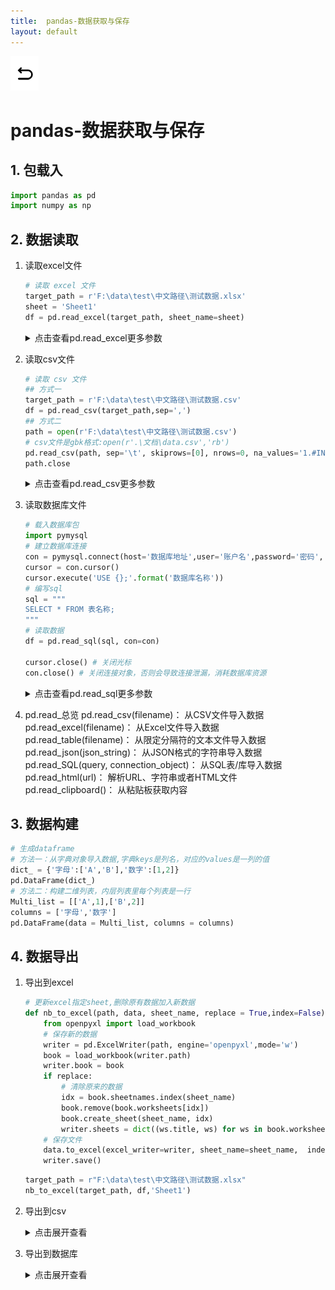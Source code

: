 ```yaml
---
title:  pandas-数据获取与保存
layout: default
---
```

[![返回](/assets/images/back.png)](../../../../2022/07/05/Python_Index.html)

# pandas-数据获取与保存

## 1. 包载入

```python
import pandas as pd
import numpy as np
```

## 2. 数据读取
1. 读取excel文件
   ```python
   # 读取 excel 文件
   target_path = r'F:\data\test\中文路径\测试数据.xlsx'
   sheet = 'Sheet1'
   df = pd.read_excel(target_path, sheet_name=sheet)
   ```

   <details>
   <summary>点击查看pd.read_excel更多参数</summary>
   <p>
   pd.read_excel(io, sheet_name=0, header=0, names=None, index_col=None, usecols=None, 
                      squeeze=False, dtype=None, engine=None, converters=None, true_values=None, 
                      false_values=None, skiprows=None, nrows=None,na_values=None, 
                      keep_default_na=True, verbose=False, parse_dates=False, date_parser=None, 
                      thousands=None, comment=None, skip_footer=0, skipfooter=0, convert_float=True, 
                      mangle_dupe_cols=True, **kwds)<br>

   <b>参数</b>
   io ：文件路径url，例如：r'../data.xlsx'  <br>
   sheet_name ： 选择表，可按顺序012，可按表名"sheet"，设置None则读取全部工作表  <br>
   usecols ：选取表中具体列，默认None读取所有列，写法：[A,C] [A,C:E] [0,2] ["col1","col3"]  <br>
   header ：用于解析的列标签的行（索引为0，默认0）  <br>
   names ：表示自定义表头的名称，需要传递数组参数。["col1","col2"]  <br>
   dtype ：设置数据类型，例如：{'a': np.float64, 'b': np.int32}  <br>
   parse_dates ：指定将哪些列，解析为日期格式。写法：[0,1] ["col1","col3"]  <br>
   skiprows ：开头要跳过的行  <br>
   nrows ：要解析的行数  <br>
   na_values ：识别为NAN的字符，写法：["值1","值2"] {"列1":[”值1“,"值2"]}  <br>
   converters ：对某一列使用Lambda函数，进行某种运算，例如{"col":lambda x: x + 1000}  <br>
   </p>
   </details>

2. 读取csv文件
   ```python
   # 读取 csv 文件
   ## 方式一
   target_path = r'F:\data\test\中文路径\测试数据.csv'
   df = pd.read_csv(target_path,sep=',')
   ## 方式二
   path = open(r'F:\data\test\中文路径\测试数据.csv')
   # csv文件是gbk格式:open(r'.\文档\data.csv','rb')
   pd.read_csv(path, sep='\t', skiprows=[0], nrows=0, na_values='1.#INF')
   path.close
   ```

   <details>
   <summary>点击查看pd.read_csv更多参数</summary>
   <p>
   pd.read_csv(filepath_or_buffer: Union[str, pathlib.Path, IO[~AnyStr]],
   sep=',', delimiter=None, header='infer', names=None, index_col=None,
   usecols=None, squeeze=False, prefix=None, mangle_dupe_cols=True,
   dtype=None, engine=None, converters=None, true_values=None,
   false_values=None, skipinitialspace=False, skiprows=None,
   skipfooter=0, nrows=None, na_values=None, keep_default_na=True,
   na_filter=True, verbose=False, skip_blank_lines=True,
   parse_dates=False, infer_datetime_format=False,
   keep_date_col=False, date_parser=None, dayfirst=False,
   cache_dates=True, iterator=False, chunksize=None,
   compression='infer', thousands=None, decimal: str = '.',
   lineterminator=None, quotechar='"', quoting=0,
   doublequote=True, escapechar=None, comment=None,
   encoding=None, dialect=None, error_bad_lines=True,
   warn_bad_lines=True, delim_whitespace=False,
   low_memory=True, memory_map=False, float_precision=None)

   |参数名|含义|输入|默认|pd.read_csv(用例)|注释|
   |:-|:-|:-|:-|:-|:-|
   |filepath<br>_or_buffer|文件路径|str|必填|(r'.\data.csv')|可以是url或本地路径|
   |sep|指定分隔符|str|','|(./data.csv,<br> sep = '\t')|可用正则表达式|
   |header|指定行作为表头<br>**数据开始**于下行|int or list[int]|'infer'|(./data.csv,<br>header = None)|数据中没有表头则需设置为None<br>默认会自动判断把第一行作为表头|
   |names|设定列名|array-like|None|(./data.csv,<br>names = namelist)|没有表头时使用，同时设置header=None|
   |dtype|每列数据的数据类型|str or dict|None|(./data.csv,<br>dtype = {'time': str, 'ID': int})||
   |usecols|使用部分列|list[int] or list[str]|None|(./data.csv,<br>usecols=[0,4,3])|默认不按顺序，按顺序方法：(./data.csv, usecols=<br>lambda x: x.upper() in ['COL3','COL1'])|
   |skiprows|跳过指定行|int list[int]|None|(./data.csv,<br>skiprows=range(2))|从文件头开始算起|
   |skipfooter|尾部跳过|int list[int]|None|(./data.csv,<br>skipfooter=1)|用例为跳过最后一行<br>c引擎不支持|
   |nrows|读取的行数|int|None|(./data.csv,<br>nrows=1000)|从文件头开始算起|
   |true_values|真值转换|list|None|(./data.csv, true_values=['Yes'])||
   |false_values|假值转换|list|None|(./data.csv, false_values=['No'])||
   |na_values|空值替换|str<br>list<br>dict|None|(./data.csv,<br>na_values=["0"])|str: 'NA'<br>list: ["0","无"]<br>dict: {'col':0, 1:["无"]}指定列的指定值设NaN|
   |keep_default_na|保留默认空值|bool|True|(./data.csv,<br>keep_default_na=False)|设定为False时<br>只依靠na_values判断空值|
   |skip_blank_lines|跳过空行|bool|True|(./data.csv,<br>skip_blank_lines=False)|如果为True，则跳过空行；否则记为NaN。|
   |parse_dates|日期时间解析|bool list dict|False|(./data.csv,<br>parse_dates=True)|指定日期时间字段进行解析:<br>parse_dates=['年份']<br>将1,4列合并为‘time’时间类型列<br>parse_dates={'time':[1,4]}|
   |infer_datetime_format|自动识别日期时间|bool|False|(./data.csv,<br>parse_dates=True,<br>infer_datetime_format=True)|按用例方法，自动识别并解析，无需指定|
   </p>
   </details>

3. 读取数据库文件
   ```python
   # 载入数据库包
   import pymysql
   # 建立数据库连接
   con = pymysql.connect(host='数据库地址',user='账户名',password='密码', port=0000, charset='utf8')
   cursor = con.cursor()
   cursor.execute('USE {};'.format('数据库名称'))
   # 编写sql
   sql = """
   SELECT * FROM 表名称;
   """
   # 读取数据
   df = pd.read_sql(sql, con=con)

   cursor.close() # 关闭光标
   con.close() # 关闭连接对象，否则会导致连接泄漏，消耗数据库资源
   ```
   <details>
   <summary>点击查看pd.read_sql更多参数</summary>
   <p>
   pd.read_sql(sql, con, index_col=None, coerce_float=True, params=None, parse_dates=None, columns=None, chunksize=None)  

    **参数**  
   sql, SQL查询语句
   con, 数据库连接
   index_col=None, string or list要设置为索引（多索引）的列
   coerce_float=True, 尝试转换非字符串，非数字对象（例如十进制（Decimal.Decimal）到浮点数
   params=None, 传递给执行方法的参数列表。
   parse_dates=None, list or dict要解析为日期的列名列表。 
   columns=None,  要从SQL表中选择的列名列表
   chunksize=None, int如果指定，则返回一个迭代器，其中“ chunksize”为每个块中要包括的行数。 
   </p>
   </details>
4. pd.read_总览
   pd.read_csv(filename)： 从CSV文件导入数据
   pd.read_excel(filename)： 从Excel文件导入数据
   pd.read_table(filename)： 从限定分隔符的文本文件导入数据
   pd.read_json(json_string)： 从JSON格式的字符串导入数据
   pd.read_SQL(query, connection_object)： 从SQL表/库导入数据
   pd.read_html(url)： 解析URL、字符串或者HTML文件
   pd.read_clipboard()： 从粘贴板获取内容

## 3. 数据构建
```python
# 生成dataframe
# 方法一：从字典对象导入数据,字典keys是列名，对应的values是一列的值
dict_ = {'字母':['A','B'],'数字':[1,2]}
pd.DataFrame(dict_) 
# 方法二：构建二维列表，内层列表里每个列表是一行
Multi_list = [['A',1],['B',2]]
columns = ['字母','数字']
pd.DataFrame(data = Multi_list, columns = columns) 
```

## 4. 数据导出

1. 导出到excel
    ```python
    # 更新excel指定sheet,删除原有数据加入新数据
    def nb_to_excel(path, data, sheet_name, replace = True,index=False):
        from openpyxl import load_workbook
        # 保存新的数据
        writer = pd.ExcelWriter(path, engine='openpyxl',mode='w')
        book = load_workbook(writer.path)
        writer.book = book
        if replace:
            # 清除原来的数据
            idx = book.sheetnames.index(sheet_name)
            book.remove(book.worksheets[idx])
            book.create_sheet(sheet_name, idx)
            writer.sheets = dict((ws.title, ws) for ws in book.worksheets)
        # 保存文件
        data.to_excel(excel_writer=writer, sheet_name=sheet_name,  index=index)
        writer.save()
    ```
    ```python
   target_path = r"F:\data\test\中文路径\测试数据.xlsx"
   nb_to_excel(target_path, df,'Sheet1')
    ```
2. 导出到csv
   <details>
   <summary>点击展开查看</summary>
   <p>
   df.to_csv(path_or_buf=None, sep=', ', na_rep='', 
   float_format=None, columns=None, 
   header=True, index=True, index_label=None, mode='w', 
   encoding=None, compression=None, 
   quoting=None, quotechar='"', line_terminator='\n', 
   chunksize=None, tupleize_cols=None, 
   date_format=None, doublequote=True, escapechar=None, decimal='.')

   |参数名|含义|输入|默认|注释|
   |--|--|--|--|--|
   |path_or_buf|导出路径|string or file handle|None|如果没有提供，结果将返回为字符串|
   |sep|输出文件的字段分隔符|character|‘,’||
   |columns|列顺序||None|可选列写入|
   |index|是否输出index|boolean|True||
   |encoding|编码格式|string|None|Python 3上默认为“UTF-8”|
   |date_format|字符串对象转换为日期时间对象|string|None||
   |decimal|字符识别为小数点分隔符|string|‘.’|欧洲数据使用 ​​’，’|
   </p>
   </details>
3. 导出到数据库
   <details>
   <summary>点击展开查看</summary>
   <p>
   df.to_sql(name, con, schema=None, if_exists='fail', index=True, index_label=None, 
             chunksize=None, dtype=None, method=None)
   name, 表名
   con, 数据库的连接
   schema=None, 指定模式
   if_exists='fail', 如果表已经存在{"fail":"引发ValueError","replace":"覆盖","append":"追加"}
   index=True, 是否写入索引作为一列
   index_label=None, 给出索引列
   chunksize=None, int,每次写入行数，默认全部写入
   dtype=None, dict,指定列的类型
   method=None，导入方法{None, 'multi', callable}
   </p>
   </details>